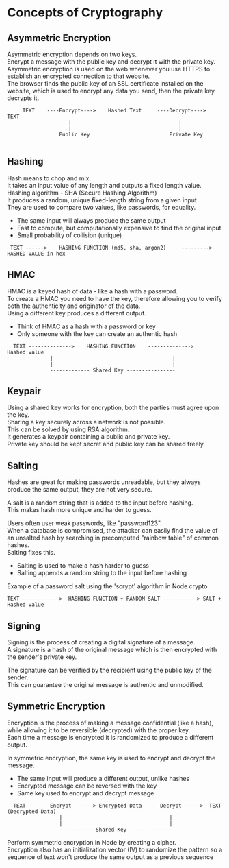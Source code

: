 # Concepts of Cryptography

 
 ## Asymmetric Encryption
 
 Asymmetric encryption depends on two keys.     
 Encrypt a message with the public key and decrypt it with the private key.     
 Asymmetric encryption is used on the web whenever you use HTTPS to establish an encrypted connection to that website.     
 The browser finds the public key of an SSL certificate installed on the website, which is used to encrypt any data you send, then the private key decrypts it.    
 ```
      TEXT    ----Encrypt---->    Hashed Text     ----Decrypt---->    TEXT
                     |                                   |
                     |                                   |
                  Public Key                          Private Key
                
 ```
 
 ## Hashing
 
 Hash means to chop and mix.     
 It takes an input value of any length and outputs a fixed length value.    
 Hashing algorithm - SHA (Secure Hashing Algorithm)     
 It produces a random, unique fixed-length string from a given input     
 They are used to compare two values, like passwords, for equality.     
   
   * The same input will always produce the same output
   * Fast to compute, but computationally expensive to find the original input
   * Small probability of collision (unique)
 
 ```
  TEXT ------>    HASHING FUNCTION (md5, sha, argon2)     --------->  HASHED VALUE in hex
 ```
          
## HMAC

 HMAC is a keyed hash of data - like a hash with a password.        
 To create a HMAC you need to have the key, therefore allowing you to verify both the authenticity and originator of the data.            
 Using a different key produces a different output.            
 
 * Think of HMAC as a hash with a password or key          
 * Only someone with the key can create an authentic hash            
 ``` 
   TEXT -------------->    HASHING FUNCTION    -------------->     Hashed value
               |                                       |
               |                                       |
               ------------- Shared Key ----------------
 ```

## Keypair

 Using a shared key works for encryption, both the parties must agree upon the key.           
 Sharing a key securely across a network is not possible.          
 This can be solved by using RSA algorithm.             
 It generates a keypair containing a public and private key.            
 Private key should be kept secret and public key can be shared freely.         
 

## Salting

 Hashes are great for making passwords unreadable, but they always produce the same output, they are not very secure.             
 
 A salt is a random string that is added to the input before hashing.           
 This makes hash more unique and harder to guess.             
 
 Users often user weak passwords, like "password123".              
 When a database is compromised, the attacker can easily find the value of an unsalted hash by searching in precomputed "rainbow table" of common hashes.             
 Salting fixes this.           
 
 * Salting is used to make a hash harder to guess
 * Salting appends a random string to the input before hashing
 
 Example of a password salt using the 'scrypt' algorithm in Node crypto
 ``` 
 TEXT ------------>  HASHING FUNCTION + RANDOM SALT -----------> SALT + Hashed value 
 ``` 

## Signing


 Signing is the process of creating a digital signature of a message.             
 A signature is a hash of the original message which is then encrypted with the sender's private key.            
  
 The signature can be verified by the recipient using the public key of the sender.                
 This can guarantee the original message is authentic and unmodified.         


## Symmetric Encryption

 Encryption is the process of making a message confidential (like a hash), while allowing it to be reversible (decrypted) with the proper key.            
 Each time a message is encrypted it is randomized to produce a different output.            
 
 In symmetric encryption, the same key is used to encrypt and decrypt the message.            

 * The same input will produce a different output, unlike hashes
 * Encrypted message can be reversed with the key
 * Same key used to encrypt and decrypt message
``` 
  TEXT    --- Encrypt ------> Encrypted Data  --- Decrypt ----->  TEXT (Decrypted Data)
                 |                                   |
                 |                                   |
                 ------------Shared Key --------------
```
 Perform symmetric encryption in Node by creating a cipher.        
 Encryption also has an initialization vector (IV) to randomize the pattern so a sequence of text won't produce the same output as a previous sequence


          
 
 

